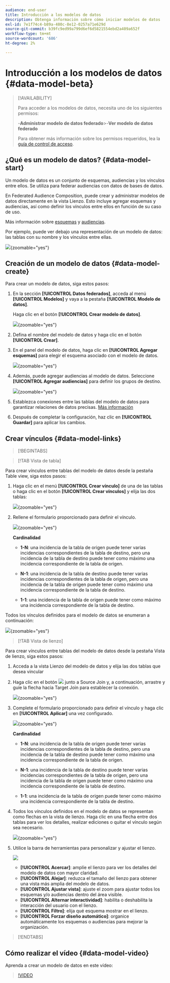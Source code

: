 ```yaml
---
audience: end-user
title: Introducción a los modelos de datos
description: Obtenga información sobre cómo iniciar modelos de datos
exl-id: 7e1f74c4-b89a-480c-8e12-0257a71e629d
source-git-commit: b39fc9ed99a799d6ef6d5821554ebd2a409a652f
workflow-type: tm+mt
source-wordcount: '686'
ht-degree: 2%

---
```



# Introducción a los modelos de datos {#data-model-beta}

>[!AVAILABILITY]
>
>Para acceder a los modelos de datos, necesita uno de los siguientes permisos:
>
>-**Administrar modelo de datos federado**
>&#x200B;>-**Ver modelo de datos federado**
>
>Para obtener más información sobre los permisos requeridos, lea la [guía de control de acceso](/help/governance-privacy-security/access-control.md).

## ¿Qué es un modelo de datos? {#data-model-start}

Un modelo de datos es un conjunto de esquemas, audiencias y los vínculos entre ellos. Se utiliza para federar audiencias con datos de bases de datos.

En Federated Audience Composition, puede crear y administrar modelos de datos directamente en la vista Lienzo. Esto incluye agregar esquemas y audiencias, así como definir los vínculos entre ellos en función de su caso de uso.

Más información sobre [esquemas](../customer/schemas.md#schema-start) y [audiencias](../start/audiences.md).

Por ejemplo, puede ver debajo una representación de un modelo de datos: las tablas con su nombre y los vínculos entre ellas.

![](assets/datamodel.png){zoomable="yes"}

## Creación de un modelo de datos {#data-model-create}

Para crear un modelo de datos, siga estos pasos:

1. En la sección **[!UICONTROL Datos federados]**, acceda al menú **[!UICONTROL Modelos]** y vaya a la pestaña **[!UICONTROL Modelo de datos]**.

   Haga clic en el botón **[!UICONTROL Crear modelo de datos]**.

   ![](assets/datamodel_create.png){zoomable="yes"}

1. Defina el nombre del modelo de datos y haga clic en el botón **[!UICONTROL Crear]**.

1. En el panel del modelo de datos, haga clic en **[!UICONTROL Agregar esquemas]** para elegir el esquema asociado con el modelo de datos.

   ![](assets/datamodel_schemas.png){zoomable="yes"}

1. Además, puede agregar audiencias al modelo de datos. Seleccione **[!UICONTROL Agregar audiencias]** para definir los grupos de destino.

   ![](assets/datamodel-audiences.png){zoomable="yes"}

1. Establezca conexiones entre las tablas del modelo de datos para garantizar relaciones de datos precisas. [Más información](#data-model-links)

1. Después de completar la configuración, haz clic en **[!UICONTROL Guardar]** para aplicar los cambios.

## Crear vínculos {#data-model-links}

>[!BEGINTABS]

>[!TAB Vista de tabla]

Para crear vínculos entre tablas del modelo de datos desde la pestaña Table view, siga estos pasos:

1. Haga clic en el menú **[!UICONTROL Crear vínculo]** de una de las tablas o haga clic en el botón **[!UICONTROL Crear vínculos]** y elija las dos tablas:

   ![](assets/datamodel_createlinks.png){zoomable="yes"}

1. Rellene el formulario proporcionado para definir el vínculo.

   ![](assets/datamodel_link.png){zoomable="yes"}

   **Cardinalidad**

   * **1-N**: una incidencia de la tabla de origen puede tener varias incidencias correspondientes de la tabla de destino, pero una incidencia de la tabla de destino puede tener como máximo una incidencia correspondiente de la tabla de origen.

   * **N-1**: una incidencia de la tabla de destino puede tener varias incidencias correspondientes de la tabla de origen, pero una incidencia de la tabla de origen puede tener como máximo una incidencia correspondiente de la tabla de destino.

   * **1-1**: una incidencia de la tabla de origen puede tener como máximo una incidencia correspondiente de la tabla de destino.

Todos los vínculos definidos para el modelo de datos se enumeran a continuación:

![](assets/datamodel_alllinks.png){zoomable="yes"}

>[!TAB Vista de lienzo]

Para crear vínculos entre tablas del modelo de datos desde la pestaña Vista de lienzo, siga estos pasos:

1. Acceda a la vista Lienzo del modelo de datos y elija las dos tablas que desea vincular

1. Haga clic en el botón ![](assets/do-not-localize/Smock_AddCircle_18_N.svg) junto a Source Join y, a continuación, arrastre y guíe la flecha hacia Target Join para establecer la conexión.

   ![](assets/datamodel.gif){zoomable="yes"}

1. Complete el formulario proporcionado para definir el vínculo y haga clic en **[!UICONTROL Aplicar]** una vez configurado.

   ![](assets/datamodel-canvas-1.png){zoomable="yes"}

   **Cardinalidad**

   * **1-N**: una incidencia de la tabla de origen puede tener varias incidencias correspondientes de la tabla de destino, pero una incidencia de la tabla de destino puede tener como máximo una incidencia correspondiente de la tabla de origen.

   * **N-1**: una incidencia de la tabla de destino puede tener varias incidencias correspondientes de la tabla de origen, pero una incidencia de la tabla de origen puede tener como máximo una incidencia correspondiente de la tabla de destino.

   * **1-1**: una incidencia de la tabla de origen puede tener como máximo una incidencia correspondiente de la tabla de destino.

1. Todos los vínculos definidos en el modelo de datos se representan como flechas en la vista de lienzo. Haga clic en una flecha entre dos tablas para ver los detalles, realizar ediciones o quitar el vínculo según sea necesario.

   ![](assets/datamodel-canvas-2.png){zoomable="yes"}

1. Utilice la barra de herramientas para personalizar y ajustar el lienzo.

   ![](assets/datamodel-canvas-3.png)

   * **[!UICONTROL Acercar]**: amplíe el lienzo para ver los detalles del modelo de datos con mayor claridad.
   * **[!UICONTROL Alejar]**: reduzca el tamaño del lienzo para obtener una vista más amplia del modelo de datos.
   * **[!UICONTROL Ajustar vista]**: ajuste el zoom para ajustar todos los esquemas y/o audiencias dentro del área visible.
   * **[!UICONTROL Alternar interactividad]**: habilita o deshabilita la interacción del usuario con el lienzo.
   * **[!UICONTROL Filtro]**: elija qué esquema mostrar en el lienzo.
   * **[!UICONTROL Forzar diseño automático]**: organice automáticamente los esquemas o audiencias para mejorar la organización.

>[!ENDTABS]

## Cómo realizar el vídeo {#data-model-video}

Aprenda a crear un modelo de datos en este vídeo:

>[!VIDEO](https://video.tv.adobe.com/v/3432020)
